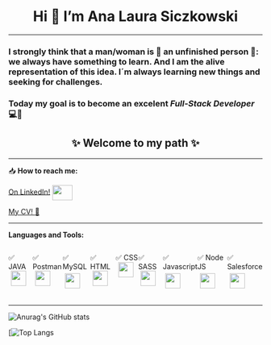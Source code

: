 <h1 align="center"> Hi 👋 I’m Ana Laura Siczkowski </h1>

***
### I strongly think that a man/woman is 🚧 an unfinished person 🚧: we always have something to learn. And I am the alive representation of this idea. I´m always learning new things and seeking for challenges.
### Today my goal is to become an excelent *Full-Stack Developer* 💻💪   

<h2 align="center">✨ Welcome to my path ✨</h2>

***

📥 **How to reach me:**
 
<a href="https://linkedin.com/in/ana-laura-siczkowski/" target="_blank">On LinkedIn!</a> <a href="https://linkedin.com/in/ana-laura-siczkowski/" target="blank"><img align="center" src="https://cdn.jsdelivr.net/npm/simple-icons@3.0.1/icons/linkedin.svg" alt="" height="30" width="40" /></a>

<a href="https://analauras.github.io/CV/" target="_black">My CV! :eyes:</a>

***

**Languages and Tools:**  
<div style="display: flex; flex-direction: row; justify-content: center">
  <p>✅  JAVA  <img src="https://cdn.svgporn.com/logos/java.svg" width="30px" height="30px" hspace="5"/> </p>
  <p>✅  Postman  <img src="https://cdn.svgporn.com/logos/postman.svg" width="30px" height="30px" hspace="5"/>  </p>
  <p>✅  MySQL  <img src="https://cdn.svgporn.com/logos/mysql.svg" width="30px" height="30px" hspace="5" vspace="5"/> </p>
  <p>✅  HTML  <img src="https://cdn.svgporn.com/logos/html-5.svg" width="30px" height="30px" hspace="5"/> </p>
  <p>✅  CSS  <img src="https://cdn.svgporn.com/logos/css-3.svg" width="30px" height="30px" hspace="5"/> </p>
  <p>✅  SASS  <img src="https://cdn.svgporn.com/logos/sass.svg" width="30px" height="30px" hspace="5"/> </p>
  <p>✅  Javascript  <img src="https://cdn.svgporn.com/logos/javascript.svg" width="30px" height="30px" hspace="5" vspace="5"/> </p>
  <p>✅  Node JS  <img src="https://cdn.svgporn.com/logos/nodejs-icon.svg" width="30px" height="30px" hspace="5" vspace="5"/> </p>
  <p>✅  Salesforce  <img src="https://cdn.svgporn.com/logos/salesforce.svg" width="30px" height="30px" hspace="5" vspace="5"/> </p>
</div>

---
![Anurag's GitHub stats](https://github-readme-stats.vercel.app/api?username=AnaLauraS&show_icons=true&theme=tokyonight&count_private=true)

[![Top Langs](https://github-readme-stats.vercel.app/api/top-langs/?username=AnaLauraS&layout=compact&langs_count=6)

